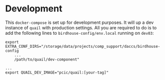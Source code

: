 # Development

This `docker-compose` is set up for development purposes. It will up a dev instance of `quail` with production settings. All you are required to do is to add the following lines to `birdhouse-config/env.local` running on `dev03`:

```
export EXTRA_CONF_DIRS="/storage/data/projects/comp_support/daccs/birdhouse-config
    ...
    /path/to/quail/dev-component"

...
export QUAIL_DEV_IMAGE="pcic/quail:[your-tag]"